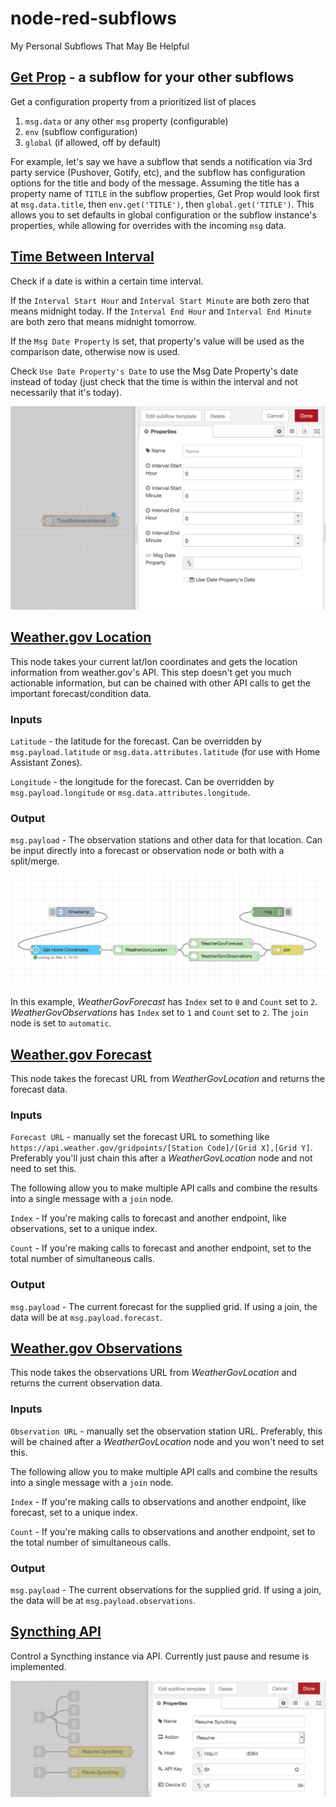# node-red-subflows
My Personal Subflows That May Be Helpful

## [Get Prop](subflows/GetProp.json) - a subflow for your other subflows
Get a configuration property from a prioritized list of places
1. `msg.data` or any other `msg` property (configurable)
1. `env` (subflow configuration)
1. `global` (if allowed, off by default)

For example, let's say we have a subflow that sends a notification via 3rd party service (Pushover, Gotify, etc), and the subflow has configuration options for the title and body of the message. Assuming the title has a property name of `TITLE` in the subflow properties, Get Prop would look first at `msg.data.title`, then `env.get('TITLE')`, then `global.get('TITLE')`. This allows you to set defaults in global configuration or the subflow instance's properties, while allowing for overrides with the incoming `msg` data.

## [Time Between Interval](subflows/TimeBetweenInterval.json)
Check if a date is within a certain time interval.

If the `Interval Start Hour` and `Interval Start Minute` are both zero that means midnight today. If the `Interval End Hour` and `Interval End Minute` are both zero that means midnight tomorrow.

If the `Msg Date Property` is set, that property's value will be used as the comparison date, otherwise now is used.

Check `Use Date Property's Date` to use the Msg Date Property's date instead of today (just check that the time is within the interval and not necessarily that it's today).

![](img/time-between-interval.png)

## [Weather.gov Location](subflows/WeatherGovLocation.json)

This node takes your current lat/lon coordinates and gets the location information from weather.gov's API. This step doesn't get you much actionable information, but can be chained with other API calls to get the important forecast/condition data.

### Inputs
`Latitude` - the latitude for the forecast. Can be overridden by `msg.payload.latitude` or `msg.data.attributes.latitude` (for use with Home Assistant Zones).

`Longitude` - the longitude for the forecast. Can be overridden by `msg.payload.longitude` or `msg.data.attributes.longitude`.

### Output
`msg.payload` - The observation stations and other data for that location. Can be input directly into a forecast or observation node or both with a split/merge.

![](img/weather-gov-flow.png)

In this example, *WeatherGovForecast* has `Index` set to `0` and `Count` set to `2`. *WeatherGovObservations* has `Index` set to `1` and `Count` set to `2`. The `join` node is set to `automatic`.

## [Weather.gov Forecast](subflows/WeatherGovForecast.json)

This node takes the forecast URL from *WeatherGovLocation* and returns the forecast data.

### Inputs
`Forecast URL` - manually set the forecast URL to something like `https://api.weather.gov/gridpoints/[Station Code]/[Grid X],[Grid Y]`. Preferably you'll just chain this after a *WeatherGovLocation* node and not need to set this.

The following allow you to make multiple API calls and combine the results into a single message with a `join` node.

`Index` - If you're making calls to forecast and another endpoint, like observations, set to a unique index.

`Count` - If you're making calls to forecast and another endpoint, set to the total number of simultaneous calls.

### Output
`msg.payload` - The current forecast for the supplied grid. If using a join, the data will be at `msg.payload.forecast`.

## [Weather.gov Observations](subflows/WeatherGovObservation.json)

This node takes the observations URL from *WeatherGovLocation* and returns the current observation data.

### Inputs
`Observation URL` - manually set the observation station URL. Preferably, this will be chained after a *WeatherGovLocation* node and you won't need to set this.

The following allow you to make multiple API calls and combine the results into a single message with a `join` node.

`Index` - If you're making calls to observations and another endpoint, like forecast, set to a unique index.

`Count` - If you're making calls to observations and another endpoint, set to the total number of simultaneous calls.

### Output
`msg.payload` - The current observations for the supplied grid. If using a join, the data will be at `msg.payload.observations`.

## [Syncthing API](subflows/Syncthing.json)

Control a Syncthing instance via API. Currently just pause and resume is implemented.

![](img/syncthing.png)

<!--## [](subflows/)

![](img/)
-->